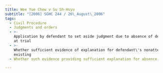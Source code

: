 ```yaml
---
title: Wee Yue Chew v Su Sh-Hsyu
subtitle: "[2006] SGHC 244 / 26\_August\_2006"
tags:
  - Civil Procedure
  - Judgments and orders
  - >-
    Application by defendant to set aside judgment due to absence of defendant
    at trial
  - >-
    Whether sufficient evidence of explanation for defendant\'s nonattendance
    existing
  - Whether such evidence providing sufficient explanation for absence if true

---
```


